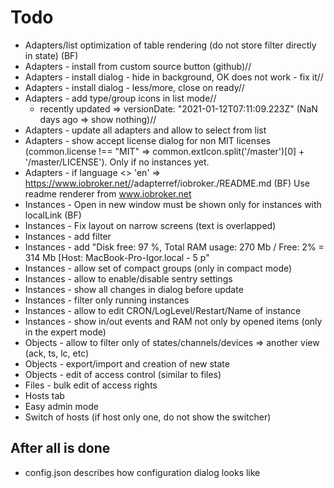 # Todo
- Adapters/list optimization of table rendering (do not store filter directly in state) (BF)
- Adapters - install from custom source button (github)//
- Adapters - install dialog - hide in background, OK does not work - fix it//
- Adapters - install dialog - less/more, close on ready//
- Adapters - add type/group icons in list mode// 
  - recently updated => versionDate: "2021-01-12T07:11:09.223Z" (NaN days ago => show nothing)//
- Adapters - update all adapters and allow to select from list
- Adapters - show accept license dialog for non MIT licenses (common.license !== "MIT" => common.extIcon.split('/master')[0] + '/master/LICENSE'). Only if no instances yet.
- Adapters - if language <> 'en' => https://www.iobroker.net/<ru>/adapterref/iobroker.<ADAPTERNAME>/README.md (BF) Use readme renderer from www.iobroker.net
- Instances - Open in new window must be shown only for instances with localLink (BF)
- Instances - Fix layout on narrow screens (text is overlapped)
- Instances - add filter
- Instances - add "Disk free: 97 %, Total RAM usage: 270 Mb / Free: 2% = 314 Mb [Host: MacBook-Pro-Igor.local - 5 p"
- Instances - allow set of compact groups (only in compact mode)
- Instances - allow to enable/disable sentry settings
- Instances - show all changes in dialog before update
- Instances - filter only running instances
- Instances - allow to edit CRON/LogLevel/Restart/Name of instance
- Instances - show in/out events and RAM not only by opened items (only in the expert mode)
- Objects - allow to filter only of states/channels/devices => another view (ack, ts, lc, etc)
- Objects - export/import and creation of new state
- Objects - edit of access control (similar to files)
- Files - bulk edit of access rights
- Hosts tab
- Easy admin mode
- Switch of hosts (if host only one, do not show the switcher)

## After all is done
- config.json describes how configuration dialog looks like
